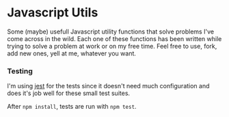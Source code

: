 # Javascript Utils
Some (maybe) usefull Javascript utility functions that solve problems I've come across in the wild. Each one of these functions has been written while trying to solve a problem at work or on my free time. Feel free to use, fork, add new ones, yell at me, whatever you want.  

### Testing
I'm using [jest](https://facebook.github.io/jest/) for the tests since it doesn't need much configuration and does it's job well for these small test suites.

After `npm install`, tests are run with `npm test`. 